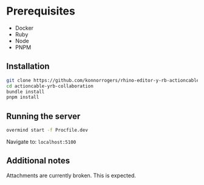 # Prerequisites

- Docker
- Ruby
- Node
- PNPM


## Installation


```bash
git clone https://github.com/konnorrogers/rhino-editor-y-rb-actioncable.git
cd actioncable-yrb-collaboration
bundle install
pnpm install
```

## Running the server

```bash
overmind start -f Procfile.dev
```

Navigate to: `localhost:5100`


## Additional notes

Attachments are currently broken. This is expected.

